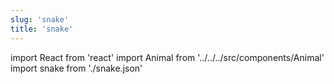 ```yaml
---
slug: 'snake'
title: 'snake'
---
```


import React from 'react'
import Animal from '../../../src/components/Animal'
import snake from './snake.json'

<Animal data={snake} />
